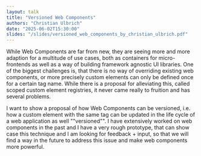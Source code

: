 ```yaml
---
layout: talk
title: "Versioned Web Components"
authors: "Christian Ulbrich"
date: "2025-06-02T15:30:00"
slides: "/slides/versioned_web_components_by_christian_ulbrich.pdf"
---
```


While Web Components are far from new, they are seeing more and more adaption for a multitude of use cases, both as containers for micro-frontends as well as a way of building framework agnostic UI libraries. One of the biggest challenges is, that there is no way of overriding existing web components, or more precisely custom elements can only be defined once for a certain tag name. While there is a proposal for alleviating this, called scoped custom element registries, it never came really to fruition and has several problems.

I want to show a proposal of how Web Components can be versioned, i.e. how a custom element with the same tag can be updated in the life cycle of a web application as well ""versioned"". I have extensively worked on web components in the past and I have a very rough prototype, that can show case this technique and I am looking for feedback + input, so that we will find a way in the future to address this issue and make web components more powerful.

